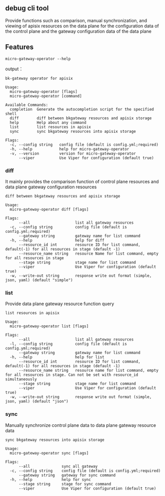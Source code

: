 ## debug cli tool
Provide functions such as comparison, manual synchronization, and viewing of apisix resources on the data plane for the configuration data of the control plane and the gateway configuration data of the data plane
## Features

```shell
micro-gateway-operator --help
```
output：
```shell
bk-gateway operator for apisix

Usage:
  micro-gateway-operator [flags]
  micro-gateway-operator [command]

Available Commands:
  completion  Generate the autocompletion script for the specified shell
  diff        diff between bkgateway resources and apisix storage
  help        Help about any command
  list        list resources in apisix
  sync        sync bkgateway resources into apisix storage

Flags:
  -c, --config string   config file (default is config.yml;required)
  -h, --help            help for micro-gateway-operator
  -v, --version         version for micro-gateway-operator
      --viper           Use Viper for configuration (default true)
```
### diff
It mainly provides the comparison function of control plane resources and data plane gateway configuration resources

```shell
diff between bkgateway resources and apisix storage

Usage:
  micro-gateway-operator diff [flags]

Flags:
      --all                    list all gateway resources
  -c, --config string          config file (default is config.yml;required)
      --gateway string         gateway name for list command
  -h, --help                   help for diff
      --resource_id int        resource ID for list command, default(-1) for all resources in stage (default -1)
      --resource_name string   resource Name for list command, empty for all resources in stage
      --stage string           stage name for list command
      --viper                  Use Viper for configuration (default true)
  -w, --write-out string       response write out format (simple, json, yaml) (default "simple")
```

### list
Provide data plane gateway resource function query
```shell
list resources in apisix

Usage:
  micro-gateway-operator list [flags]

Flags:
      --all                    list all gateway resources
  -l, --config string          config file (default is config.yml;required)
      --gateway string         gateway name for list command
  -h, --help                   help for list
      --resource_id int        resource ID for list command, default(-1) for all resources in stage (default -1)
      --resource_name string   resource name for list command, empty for all resources in stage. Can not be set with resource_id simultaneously
      --stage string           stage name for list command
      --viper                  Use Viper for configuration (default true)
  -w, --write-out string       response write out format (simple, json, yaml) (default "json")
```
### sync
Manually synchronize control plane data to data plane gateway resource data
```shell
sync bkgateway resources into apisix storage

Usage:
  micro-gateway-operator sync [flags]

Flags:
      --all              sync all gateway
  -c, --config string    config file (default is config.yml;required)
      --gateway string   gateway for sync command
  -h, --help             help for sync
      --stage string     stage for sync command
      --viper            Use Viper for configuration (default true)
```